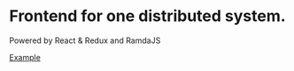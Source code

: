 # Frontend for one distributed system.

Powered by React & Redux and RamdaJS

[Example](https://recordit.co/6FSyFJUe4K)
